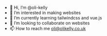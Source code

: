 - 👋 Hi, I’m @oli-kelly
- 👀 I’m interested in making websites
- 🌱 I’m currently learning tailwindcss and vue.js
- 💞️ I’m looking to collaborate on websites
- 📫 How to reach me oli@olikelly.co.uk

<!---
oli-kelly/oli-kelly is a ✨ special ✨ repository because its `README.md` (this file) appears on your GitHub profile.
You can click the Preview link to take a look at your changes.
--->

